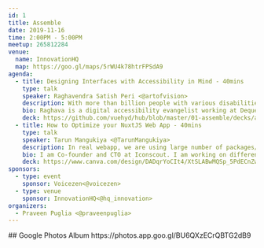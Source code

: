 ```yaml
---
id: 1
title: Assemble
date: 2019-11-16
time: 2:00PM - 5:00PM
meetup: 265812284
venue:
  name: InnovationHQ
  map: https://goo.gl/maps/5rWU4k78htrFPSdA9
agenda:
  - title: Designing Interfaces with Accessibility in Mind - 40mins
    type: talk
    speaker: Raghavendra Satish Peri <@artofvision>
    description: With more than billion people with various disabilities across the world it is high time that businesses rethink their strategy to address this growing market. In this talk we will be covering few topics on how to design accessible interfaces.
    bio: Raghava is a digital accessibility evangelist working at Deque Systems as Senior Accessibility Consultant breaking web accessibility & mobile accessibility challenges. He authors an Accessibility Blog & is galvanising the adoption of accessibility by inspiring the local tech community with meetups and mentorship. When away from his computer, Raghava can be found at local cafes & restaurants sampling cuisines, attending local meetups, listening to audio books or writing on his Personal Blog.
    deck: https://github.com/vuehyd/hub/blob/master/01-assemble/decks/assemble-talk-1.pdf
  - title: How to Optimize your NuxtJS Web App - 40mins
    type: talk
    speaker: Tarun Mangukiya <@TarunMangukiya>
    description: In real webapp, we are using large number of packages/libraries, plugins, vuex, vue-router, etc. When it comes to speed, it's largely dependent on how we code and define our overall architecture. I'll deep-dive into how can you analyse vuejs bundle using bundle analyzer and improve your site's speed by using different webpack features such as lazy loading, re-defining imports and others.
    bio: I am Co-founder and CTO at Iconscout. I am working on different technologies such as VueJS, Nuxt, GraphQL, Serverless, DevOps, etc. Currently, I am deeply looking into overall architecture of Iconscout.
    deck: https://www.canva.com/design/DADqrYoCIt4/XtSLABwMQSp_5PdECnZwZQ/view
sponsors:
  - type: event
    sponsor: Voicezen<@voicezen>
  - type: venue
    sponsor: InnovationHQ<@hq_innovation>
organizers:
  - Praveen Puglia <@praveenpuglia>
---
```


<EventPage />
## Google Photos Album 
https://photos.app.goo.gl/BU6QXzECrQBTG2dB9
